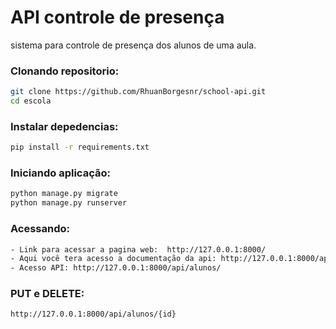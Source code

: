 
# API controle de presença

sistema para controle de presença dos
alunos de uma aula.

### Clonando repositorio:
```sh
git clone https://github.com/RhuanBorgesnr/school-api.git
cd escola
```
### Instalar depedencias:
```sh
pip install -r requirements.txt

```
### Iniciando aplicação:
```sh
python manage.py migrate
python manage.py runserver
```
### Acessando:
```sh
- Link para acessar a pagina web:  http://127.0.0.1:8000/
- Aqui você tera acesso a documentação da api: http://127.0.0.1:8000/api/doc/#operation/alunos_create
- Acesso API: http://127.0.0.1:8000/api/alunos/
```
### PUT e DELETE:
```sh
http://127.0.0.1:8000/api/alunos/{id}
```
